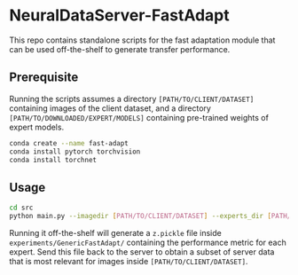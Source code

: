 # NeuralDataServer-FastAdapt
This repo contains standalone scripts for the fast adaptation module that can be used off-the-shelf to generate transfer performance. 

## Prerequisite
Running the scripts assumes a directory `[PATH/TO/CLIENT/DATASET]` containing images of the client dataset, 
and a directory `[PATH/TO/DOWNLOADED/EXPERT/MODELS]` containing pre-trained weights of expert models. 

```bash
conda create --name fast-adapt
conda install pytorch torchvision
conda install torchnet
```

## Usage
```bash
cd src
python main.py --imagedir [PATH/TO/CLIENT/DATASET] --experts_dir [PATH/TO/DOWNLOADED/EXPERT/MODELS]
```

Running it off-the-shelf will generate a `z.pickle` file inside `experiments/GenericFastAdapt/` containing the performance metric for each expert. 
Send this file back to the server to obtain a subset of server data that is most relevant for images inside `[PATH/TO/CLIENT/DATASET]`. 
